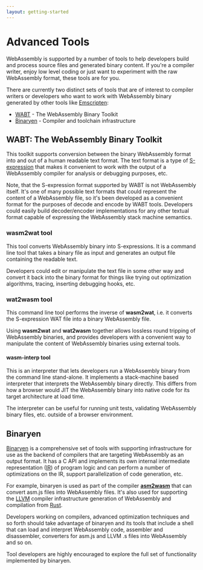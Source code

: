 ```yaml
---
layout: getting-started
---
```


# Advanced Tools

WebAssembly is supported by a number of tools to help developers build and process source files and generated binary content. If you're a compiler writer, enjoy low level coding or just want to experiment with the raw WebAssembly format, these tools are for you.

There are currently two distinct sets of tools that are of interest to compiler writers or developers who want to work with WebAssembly binary generated by other tools like [Emscripten](https://kripken.github.io/emscripten-site/):

*   [WABT](https://github.com/WebAssembly/wabt) - The WebAssembly Binary Toolkit
*   [Binaryen](https://github.com/WebAssembly/binaryen) - Compiler and toolchain infrastructure

## WABT: The WebAssembly Binary Toolkit

This toolkit supports conversion between the binary WebAssembly format into and out of a human readable text format. The text format is a type of [S-expression](https://en.wikipedia.org/wiki/S-expression) that makes it convenient to work with the output of a WebAssembly compiler for analysis or debugging purposes, etc.

Note, that the S-expression format supported by WABT is not WebAssembly itself. It's one of many possible text formats that could represent the content of a WebAssembly file, so it's been developed as a convenient format for the purposes of decode and encode by WABT tools. Developers could easily build decoder/encoder implementations for any other textual format capable of expressing the WebAssembly stack machine semantics.

### wasm2wat tool

This tool converts WebAssembly binary into S-expressions. It is a command line tool that takes a binary file as input and generates an output file containing the readable text.

Developers could edit or manipulate the text file in some other way and convert it back into the binary format for things like trying out optimization algorithms, tracing, inserting debugging hooks, etc.

### wat2wasm tool

This command line tool performs the inverse of **wasm2wat**, i.e. it converts the S-expression WAT file into a binary WebAssembly file.

Using **wasm2wat** and **wat2wasm** together allows lossless round tripping of WebAssembly binaries, and provides developers with a convenient way to manipulate the content of WebAssembly binaries using external tools.

#### wasm-interp tool

This is an interpreter that lets developers run a WebAssembly binary from the command line stand-alone. It implements a stack-machine based interpreter that interprets the WebAssembly binary directly. This differs from how a browser would JIT the WebAssembly binary into native code for its target architecture at load time.

The interpreter can be useful for running unit tests, validating WebAssembly binary files, etc. outside of a browser environment.

## Binaryen

[Binaryen](https://github.com/WebAssembly/binaryen) is a comprehensive set of tools with supporting infrastructure for use as the backend of compilers that are targeting WebAssembly as an output format. It has a C API and implements its own internal intermediate representation ([IR](https://en.wikipedia.org/wiki/Intermediate_representation)) of program logic and can perform a number of optimizations on the IR, support parallelization of code generation, etc.

For example, binaryen is used as part of the compiler **[asm2wasm](https://github.com/WebAssembly/binaryen/blob/master/src/asm2wasm.h)** that can convert asm.js files into WebAssembly files. It's also used for supporting the [LLVM](https://llvm.org/) compiler infrastructure generation of WebAssembly and compilation from [Rust](https://www.rust-lang.org/en-US/).

Developers working on compilers, advanced optimization techniques and so forth should take advantage of binaryen and its tools that include a shell that can load and interpret WebAssembly code, assembler and disassembler, converters for asm.js and LLVM .s files into WebAssembly and so on.

Tool developers are highly encouraged to explore the full set of functionality implemented by binaryen.
